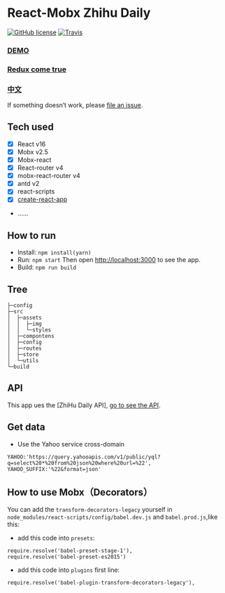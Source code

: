 # React-Mobx Zhihu Daily
[![GitHub license](https://img.shields.io/github/license/Hancoson/react-mobx-demo.svg)](https://github.com/Hancoson/react-mobx-demo/blob/master/LICENSE)
[![Travis](https://img.shields.io/travis/rust-lang/rust.svg)](https://github.com/Hancoson/react-mobx-demo)

### [DEMO](https://hancoson.github.io/react-mobx-demo/build/index.html)

### [Redux come true](https://github.com/Hancoson/react-redux-demo)
### [中文](https://github.com/Hancoson/react-mobx-demo/blob/master/README-zh.md)

If something doesn’t work, please [file an issue](https://github.com/Hancoson/react-mobx-demo/issues).

## Tech used
- [x] React v16
- [x] Mobx v2.5
- [x] Mobx-react
- [x] React-router v4
- [x] mobx-react-router v4
- [x] antd v2
- [x] react-scripts
- [x] [create-react-app](https://github.com/facebookincubator/create-react-app)
- ……
 
## How to run
- Install: `npm install(yarn)`
- Run: `npm start` Then open [http://localhost:3000](http://localhost:3000/) to see the app.
- Build: `npm run build`
 
## Tree
```$xslt
├─config
├─src
│  ├─assets
│  │  ├─img
│  │  └─styles
│  ├─compontens
│  ├─config
│  ├─routes
│  ├─store
│  └─utils
└─build
```

## API
This app ues the [ZhiHu Daily API], [go to see the API](https://github.com/izzyleung/ZhihuDailyPurify/wiki/%E7%9F%A5%E4%B9%8E%E6%97%A5%E6%8A%A5-API-%E5%88%86%E6%9E%90).

## Get data
- Use the Yahoo service cross-domain
```$xslt
YAHOO:'https://query.yahooapis.com/v1/public/yql?q=select%20*%20from%20json%20where%20url=%22',
YAHOO_SUFFIX:'%22&format=json'
```

## How to use Mobx（Decorators）

You can add the `transform-decorators-legacy` yourself in `node_modules/react-scripts/config/babel.dev.js` and `babel.prod.js`,like this:

- add this code into `presets`:

```
require.resolve('babel-preset-stage-1'),
require.resolve('babel-preset-es2015')
```
- add this code into `plugins` first line:
```
require.resolve('babel-plugin-transform-decorators-legacy'),
```
